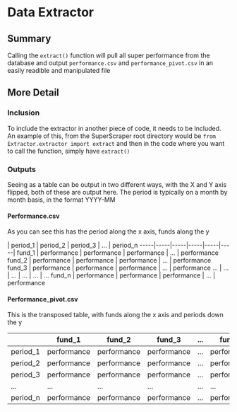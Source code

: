 # Data Extractor
## Summary
Calling the `extract()` function will pull all super performance from the database and output `performance.csv` and `performance_pivot.csv` in an easily readible and manipulated file

## More Detail
### Inclusion
To include the extractor in another piece of code, it needs to be Included. An example of this, from the SuperScraper root directory would be `from Extractor.extractor import extract` and then in the code where you want to call the function, simply have `extract()`

### Outputs
Seeing as a table can be output in two different ways, with the X and Y axis flipped, both of these are output here. The period is typically on a month by month basis, in the format YYYY-MM
#### **Performance.csv**
As you can see this has the period along the x axis, funds along the y

   | period_1 | period_2 | period_3 | ... | period_n 
-----|-----|-----|-----|-----|-----|
 fund_1 | performance | performance | performance | ... | performance 
 fund_2 | performance | performance | performance | ... | performance 
 fund_3 | performance | performance | performance | ... | performance 
 ... | ... | ... | ... | ... | ... 
 fund_n | performance | performance | performance | ... | performance 

#### **Performance_pivot.csv**
This is the transposed table, with funds along the x axis and periods down the y

|  | fund_1 | fund_2 | fund_3 | ... | fund_n |
|------|------|------|------|------|------|
| period_1 | performance | performance | performance | ... | performance |
| period_2 | performance | performance | performance | ... | performance |
| period_3 | performance | performance | performance | ... | performance |
| ... | ... | ... | ... | ... | ... |
| period_n | performance | performance | performance | ... | performance |


